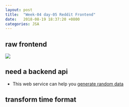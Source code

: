```yaml
---
layout: post
title:  "Week-04 day-05 Reddit Frontend"
date:   2018-08-19 18:37:20 +0800
categories: JSA
---
```


## raw frontend

![](https://alex6liu.github.io/assert/reddit-front-submit.png)

## need a backend api
- This web service can help you [generate random data](http://mockaroo.com/)

## transform time format